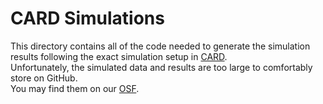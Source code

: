 # CARD Simulations

This directory contains all of the code needed to generate the simulation results following the exact
simulation setup in [CARD](https://www.nature.com/articles/s41587-022-01273-7).  
Unfortunately, the simulated data and results are too large to comfortably store on GitHub.  
You may find them on our [OSF](https://osf.io/kygsx/).
